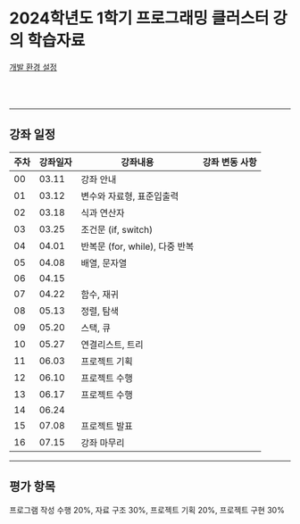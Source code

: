 # 2024학년도 1학기 프로그래밍 클러스터 강의 학습자료

[개발 환경 설정](https://github.com/Goodgaym/202302PthCluster/blob/master/Week00_Installation/_Contents.md)  
<br/><br/><br/>

- - - 
## 강좌 일정
|주차|강좌일자|강좌내용|강좌 변동 사항|
|----|--------|--------|---------|
|00  |03.11   |강좌 안내                                |
|01  |03.12   |변수와 자료형, 표준입출력                |
|02  |03.18   |식과 연산자                              |
|03  |03.25   |조건문 (if, switch)                      |
|04  |04.01   |반복문 (for, while), 다중 반복           |
|05  |04.08   |배열, 문자열                             |
|06  |04.15   |                                         |
|07  |04.22   |함수, 재귀                               |
|08  |05.13   |정렬, 탐색                               |
|09  |05.20   |스택, 큐                                 |
|10  |05.27   |연결리스트, 트리                         |
|11  |06.03   |프로젝트 기획                            |
|12  |06.10   |프로젝트 수행                            |
|13  |06.17   |프로젝트 수행                            |
|14  |06.24   |                                         |
|15  |07.08   |프로젝트 발표                            |
|16  |07.15   |강좌 마무리                              |

- - - 
## 평가 항목
프로그램 작성 수행 20%, 
자료 구조 30%, 
프로젝트 기획 20%, 
프로젝트 구현 30%   